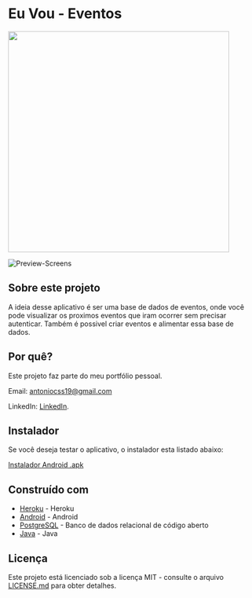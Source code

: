 # Eu Vou - Eventos

<img src="https://github.com/AntonioCesar96/eu-vou-eventos/blob/master/eventos.gif" height="450" />

![Preview-Screens](https://github.com/AntonioCesar96/eu-vou-eventos/blob/master/screenshots.png)

## Sobre este projeto

A ideia desse aplicativo é ser uma base de dados de eventos, onde você pode visualizar os proximos eventos que iram ocorrer sem precisar autenticar. Também é possivel criar eventos e alimentar essa base de dados.

## Por quê?

Este projeto faz parte do meu portfólio pessoal.

Email: antoniocss19@gmail.com

LinkedIn: [LinkedIn](https://www.linkedin.com/in/antonio-cesar-9a78a7ba/).

## Instalador

Se você deseja testar o aplicativo, o instalador esta listado abaixo:

[Instalador Android .apk](https://drive.google.com/file/d/1kRLRuCZPBu75_OLzWorF5TG5sy1UGIln/view?usp=sharing)

## Construído com

- [Heroku](https://dashboard.heroku.com/) - Heroku
- [Android](https://developer.android.com/?hl=pt-br) - Android
- [PostgreSQL](https://www.postgresql.org/) - Banco de dados relacional de código aberto
- [Java](https://www.java.com/pt_BR/download/faq/develop.xml) - Java

## Licença

Este projeto está licenciado sob a licença MIT - consulte o arquivo [LICENSE.md](https://github.com/AntonioCesar96/eu-vou-eventos/blob/master/LICENSE.md) para obter detalhes.